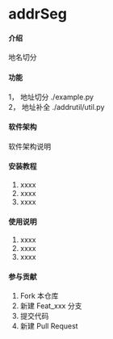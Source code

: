 # addrSeg

#### 介绍
地名切分

#### 功能
1， 地址切分 ./example.py  
2， 地址补全 ./addrutil/util.py

#### 软件架构
软件架构说明


#### 安装教程

1.  xxxx
2.  xxxx
3.  xxxx

#### 使用说明

1.  xxxx
2.  xxxx
3.  xxxx

#### 参与贡献

1.  Fork 本仓库
2.  新建 Feat_xxx 分支
3.  提交代码
4.  新建 Pull Request




